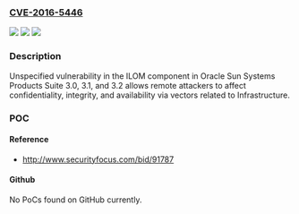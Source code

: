 ### [CVE-2016-5446](https://cve.mitre.org/cgi-bin/cvename.cgi?name=CVE-2016-5446)
![](https://img.shields.io/static/v1?label=Product&message=n%2Fa&color=blue)
![](https://img.shields.io/static/v1?label=Version&message=n%2Fa&color=blue)
![](https://img.shields.io/static/v1?label=Vulnerability&message=n%2Fa&color=brighgreen)

### Description

Unspecified vulnerability in the ILOM component in Oracle Sun Systems Products Suite 3.0, 3.1, and 3.2 allows remote attackers to affect confidentiality, integrity, and availability via vectors related to Infrastructure.

### POC

#### Reference
- http://www.securityfocus.com/bid/91787

#### Github
No PoCs found on GitHub currently.

